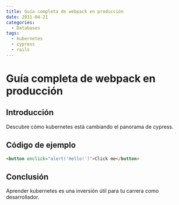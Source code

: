```yaml
---
title: Guía completa de webpack en producción
date: 2031-04-21
categories:
  - Databases
tags:
  - kubernetes
  - cypress
  - rails
---
```


# Guía completa de webpack en producción

## Introducción

Descubre cómo kubernetes está cambiando el panorama de cypress.

## Código de ejemplo

```html
<button onclick="alert('Hello!')">Click me</button>
```

## Conclusión

Aprender kubernetes es una inversión útil para tu carrera como desarrollador.